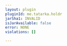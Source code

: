 ```yaml
---
layout: plugin
pluginId: me.tatarka.holdr
jarSha1: INVALID
isJarAvailable: false
error: NONE
violations: []

---
```

